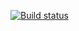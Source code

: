 [![Build status](https://ci.appveyor.com/api/projects/status/8d52fcmggg8sdw72?svg=true)](https://ci.appveyor.com/project/OGsplendid/math)

